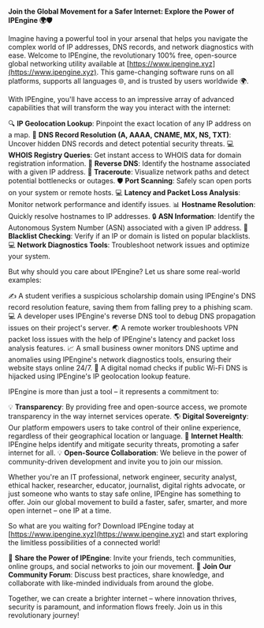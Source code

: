 **Join the Global Movement for a Safer Internet: Explore the Power of IPEngine 🌍🛡️**

Imagine having a powerful tool in your arsenal that helps you navigate the complex world of IP addresses, DNS records, and network diagnostics with ease. Welcome to IPEngine, the revolutionary 100% free, open-source global networking utility available at [https://www.ipengine.xyz](https://www.ipengine.xyz). This game-changing software runs on all platforms, supports all languages 🌐, and is trusted by users worldwide 🌍.

With IPEngine, you'll have access to an impressive array of advanced capabilities that will transform the way you interact with the internet:

🔍 **IP Geolocation Lookup**: Pinpoint the exact location of any IP address on a map.
📡 **DNS Record Resolution (A, AAAA, CNAME, MX, NS, TXT)**: Uncover hidden DNS records and detect potential security threats.
💻 **WHOIS Registry Queries**: Get instant access to WHOIS data for domain registration information.
🔄 **Reverse DNS**: Identify the hostname associated with a given IP address.
🚀 **Traceroute**: Visualize network paths and detect potential bottlenecks or outages.
🛡️ **Port Scanning**: Safely scan open ports on your system or remote hosts.
💻 **Latency and Packet Loss Analysis**: Monitor network performance and identify issues.
📊 **Hostname Resolution**: Quickly resolve hostnames to IP addresses.
🔒 **ASN Information**: Identify the Autonomous System Number (ASN) associated with a given IP address.
🚨 **Blacklist Checking**: Verify if an IP or domain is listed on popular blacklists.
💻 **Network Diagnostics Tools**: Troubleshoot network issues and optimize your system.

But why should you care about IPEngine? Let us share some real-world examples:

✍️ A student verifies a suspicious scholarship domain using IPEngine's DNS record resolution feature, saving them from falling prey to a phishing scam.
💻 A developer uses IPEngine's reverse DNS tool to debug DNS propagation issues on their project's server.
🌏 A remote worker troubleshoots VPN packet loss issues with the help of IPEngine's latency and packet loss analysis features.
📈 A small business owner monitors DNS uptime and anomalies using IPEngine's network diagnostics tools, ensuring their website stays online 24/7.
🚀 A digital nomad checks if public Wi-Fi DNS is hijacked using IPEngine's IP geolocation lookup feature.

IPEngine is more than just a tool – it represents a commitment to:

💡 **Transparency**: By providing free and open-source access, we promote transparency in the way internet services operate.
🌎 **Digital Sovereignty**: Our platform empowers users to take control of their online experience, regardless of their geographical location or language.
🤝 **Internet Health**: IPEngine helps identify and mitigate security threats, promoting a safer internet for all.
💡 **Open-Source Collaboration**: We believe in the power of community-driven development and invite you to join our mission.

Whether you're an IT professional, network engineer, security analyst, ethical hacker, researcher, educator, journalist, digital rights advocate, or just someone who wants to stay safe online, IPEngine has something to offer. Join our global movement to build a faster, safer, smarter, and more open internet – one IP at a time.

So what are you waiting for? Download IPEngine today at [https://www.ipengine.xyz](https://www.ipengine.xyz) and start exploring the limitless possibilities of a connected world!

📢 **Share the Power of IPEngine**: Invite your friends, tech communities, online groups, and social networks to join our movement.
💬 **Join Our Community Forum**: Discuss best practices, share knowledge, and collaborate with like-minded individuals from around the globe.

Together, we can create a brighter internet – where innovation thrives, security is paramount, and information flows freely. Join us in this revolutionary journey!